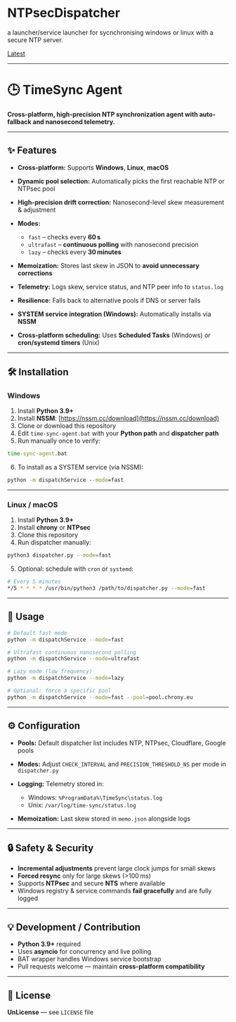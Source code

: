 # NTPsecDispatcher
a launcher/service launcher for sycnchronising windows or linux with a secure NTP server.

<div class="flex-1">
    <a href="/CosmicIndustries/NTPsecDispatcher/releases/latest">
        <span>Latest</span>
    </a>
</div>

---

# 🕒 TimeSync Agent

**Cross-platform, high-precision NTP synchronization agent with auto-fallback and nanosecond telemetry.**

---

## ✨ Features

* **Cross-platform:** Supports **Windows**, **Linux**, **macOS**
* **Dynamic pool selection:** Automatically picks the first reachable NTP or NTPsec pool
* **High-precision drift correction:** Nanosecond-level skew measurement & adjustment
* **Modes:**

  * `fast` – checks every **60 s**
  * `ultrafast` – **continuous polling** with nanosecond precision
  * `lazy` – checks every **30 minutes**
* **Memoization:** Stores last skew in JSON to **avoid unnecessary corrections**
* **Telemetry:** Logs skew, service status, and NTP peer info to `status.log`
* **Resilience:** Falls back to alternative pools if DNS or server fails
* **SYSTEM service integration (Windows):** Automatically installs via **NSSM**
* **Cross-platform scheduling:** Uses **Scheduled Tasks** (Windows) or **cron/systemd timers** (Unix)

---

## 🛠️ Installation

### Windows

1. Install **Python 3.9+**
2. Install **NSSM**: [https://nssm.cc/download](https://nssm.cc/download)
3. Clone or download this repository
4. Edit `time-sync-agent.bat` with your **Python path** and **dispatcher path**
5. Run manually once to verify:

```bat
time-sync-agent.bat
```

6. To install as a SYSTEM service (via NSSM):

```bat
python -m dispatchService --mode=fast
```

---

### Linux / macOS

1. Install **Python 3.9+**
2. Install **chrony** or **NTPsec**
3. Clone this repository
4. Run dispatcher manually:

```bash
python3 dispatcher.py --mode=fast
```

5. Optional: schedule with `cron` or `systemd`:

```bash
# Every 5 minutes
*/5 * * * * /usr/bin/python3 /path/to/dispatcher.py --mode=fast
```

---

## 🚀 Usage

```bash
# Default fast mode
python -m dispatchService --mode=fast

# Ultrafast continuous nanosecond polling
python -m dispatchService --mode=ultrafast

# Lazy mode (low frequency)
python -m dispatchService --mode=lazy

# Optional: force a specific pool
python -m dispatchService --mode=fast --pool=pool.chrony.eu
```

---

## ⚙️ Configuration

* **Pools:** Default dispatcher list includes NTP, NTPsec, Cloudflare, Google pools
* **Modes:** Adjust `CHECK_INTERVAL` and `PRECISION_THRESHOLD_NS` per mode in `dispatcher.py`
* **Logging:** Telemetry stored in:

  * Windows: `%ProgramData%\TimeSync\status.log`
  * Unix: `/var/log/time-sync/status.log`
* **Memoization:** Last skew stored in `memo.json` alongside logs

---

## 🔒 Safety & Security

* **Incremental adjustments** prevent large clock jumps for small skews
* **Forced resync** only for large skews (>100 ms)
* Supports **NTPsec** and secure **NTS** where available
* Windows registry & service commands **fail gracefully** and are fully logged

---

## 💡 Development / Contribution

* **Python 3.9+** required
* Uses **asyncio** for concurrency and live polling
* BAT wrapper handles Windows service bootstrap
* Pull requests welcome — maintain **cross-platform compatibility**

---

## 📄 License

**UnLicense** — see `LICENSE` file
